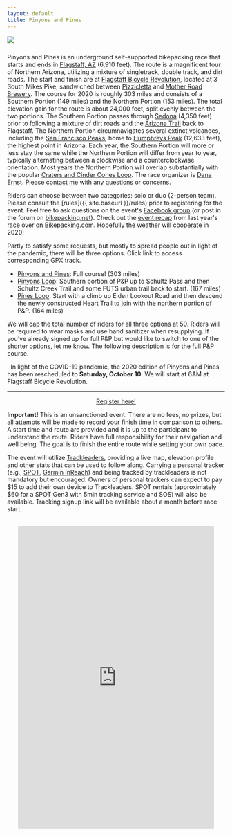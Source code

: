 ```yaml
---
layout: default
title: Pinyons and Pines
---
```


<img src="{{ site.baseurl }}/images/LockettMeadow.jpg" class="img-responsive img-rounded" img style="margin-bottom: 10px" />

Pinyons and Pines is an underground self-supported bikepacking race that starts and ends in [Flagstaff, AZ](https://en.wikipedia.org/wiki/Flagstaff,_Arizona) (6,910 feet). The route is a magnificent tour of Northern Arizona, utilizing a mixture of singletrack, double track, and dirt roads.  The start and finish are at [Flagstaff Bicycle Revolution](http://flagbikerev.com), located at 3 South Mikes Pike, sandwiched between [Pizzicletta](http://www.pizzicletta.com) and [Mother Road Brewery](https://www.motherroadbeer.com). The course for 2020 is roughly 303 miles and consists of a Southern Portion (149 miles) and the Northern Portion (153 miles). The total elevation gain for the route is about 24,000 feet, split evenly between the two portions. The Southern Portion passes through [Sedona](https://en.wikipedia.org/wiki/Sedona,_Arizona) (4,350 feet) prior to following a mixture of dirt roads and the [Arizona Trail](https://aztrail.org) back to Flagstaff.  The Northern Portion circumnavigates several extinct volcanoes, including the [San Francisco Peaks](https://en.wikipedia.org/wiki/San_Francisco_Peaks), home to [Humphreys Peak](https://en.wikipedia.org/wiki/Humphreys_Peak) (12,633 feet), the highest point in Arizona. Each year, the Southern Portion will more or less stay the same while the Northern Portion will differ from year to year, typically alternating between a clockwise and a counterclockwise orientation. Most years the Northern Portion will overlap substantially with the popular [Craters and Cinder Cones Loop](https://www.bikepackingroots.org/craters-and-cinder-cones.html). The race organizer is [Dana Ernst](http://danaernst.com). Please [contact me](mailto:ernst.tribe@gmail.com) with any questions or concerns.

Riders can choose between two categories: solo or duo (2-person team). Please consult the [rules]({{ site.baseurl }}/rules) prior to registering for the event. Feel free to ask questions on the event's [Facebook group](https://www.facebook.com/groups/PinyonsAndPines/) (or post in the forum on [bikepacking.net](http://bikepacking.net)).  Check out the [event recap](https://bikepacking.com/news/2019-pinyons-pines-event-recap/) from last year's race over on [Bikepacking.com](http://bikepacking.com).  Hopefully the weather will cooperate in 2020!

Partly to satisfy some requests, but mostly to spread people out in light of the pandemic, there will be three options. Click link to access corresponding GPX track.

- [Pinyons and Pines](https://ridewithgps.com/routes/32760734): Full course! (303 miles)
- [Pinyons Loop](https://ridewithgps.com/routes/33789032): Southern portion of P&P up to Schultz Pass and then Schultz Creek Trail and some FUTS urban trail back to start. (167 miles)
- [Pines Loop](https://ridewithgps.com/routes/33789363): Start with a climb up Elden Lookout Road and then descend the newly constructed Heart Trail to join with the northern portion of P&P. (164 miles)

We will cap the total number of riders for all three options at 50. Riders will be required to wear masks and use hand sanitizer when resupplying. If you’ve already signed up for full P&P but would like to switch to one of the shorter options, let me know. The following description is for the full P&P course.

<div class="row">
<div class="col-md-2 col-lg-2">
</div>
<div class="col-xs-12 col-sm-12 col-md-8 col-lg-8">
<div class="alert alert-info" role="alert">
<i class="fas fa-bicycle fa-lg"></i>&nbsp; In light of the COVID-19 pandemic, the 2020 edition of Pinyons and Pines has been rescheduled to <strong>Saturday, October 10</strong>. We will start at 6AM at Flagstaff Bicycle Revolution.

<hr>
<center>
<a href="https://docs.google.com/forms/d/e/1FAIpQLSfTzutd3EjbA8s4sA0qCgnYIQwHvNM1M8ZJCN6j867e3ypTyA/viewform" class="alert-link" target="_blank">Register here!</a>
</center>

<!--
<hr>
<center>
<a href="https://form.jotform.com/trackleaders/pinyonspines19" class="alert-link" target="_blank">Trackleaders sign-up and SPOT rental</a>
</center>
-->

</div>
</div>
<div class="col-md-2 col-lg-2"></div>
</div>

<strong>Important!</strong> This is an unsanctioned event. There are no fees, no prizes, but all attempts will be made to record your finish time in comparison to others. A start time and route are provided and it is up to the participant to understand the route. Riders have full responsibility for their navigation and well being. The goal is to finish the entire route while setting your own pace.

The event will utilize [Trackleaders](http://trackleaders.com), providing a live map, elevation profile and other stats that can be used to follow along. Carrying a personal tracker (e.g., [SPOT](https://www.findmespot.com/en/), [Garmin InReach](https://explore.garmin.com/en-US/inreach/)) and being tracked by trackleaders is not mandatory but encouraged. Owners of personal trackers can expect to pay $15 to add their own device to Trackleaders. SPOT rentals (approximately $60 for a SPOT Gen3 with 5min tracking service and SOS) will also be available. Tracking signup link will be available about a month before race start.

<br>

<center>
<iframe src="https://ridewithgps.com/embeds?type=route&id=32760734&sampleGraph=true" style="width: 1px; min-width: 90%; height: 700px; border: none;" scrolling="no"></iframe>
</center>

<br>
